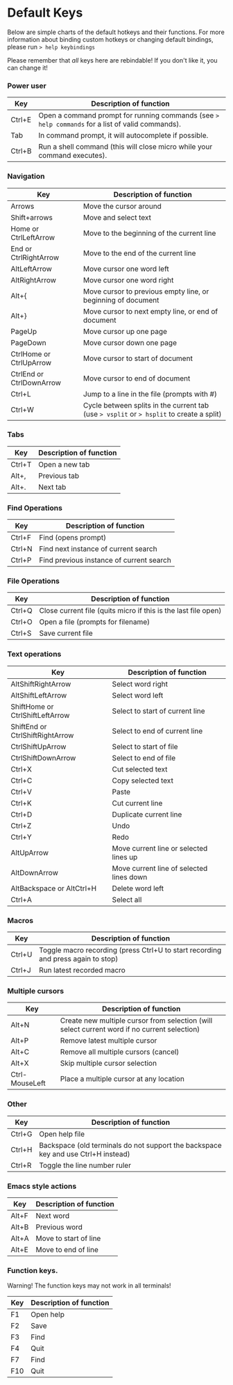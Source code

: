 # Default Keys

Below are simple charts of the default hotkeys and their functions. For more
information about binding custom hotkeys or changing default bindings, please
run `> help keybindings`

Please remember that *all* keys here are rebindable! If you don't like it, you
can change it!

### Power user

| Key       | Description of function                                                                           |
|--------   |-------------------------------------------------------------------------------------------------- |
| Ctrl+E    | Open a command prompt for running commands (see `> help commands` for a list of valid commands).  |
| Tab       | In command prompt, it will autocomplete if possible.                                              |
| Ctrl+B    | Run a shell command (this will close micro while your command executes).                          |

### Navigation

| Key                       | Description of function                                                                   |
|-------------------------- |------------------------------------------------------------------------------------------ |
| Arrows                    | Move the cursor around                                                                    |
| Shift+arrows              | Move and select text                                                                      |
| Home or CtrlLeftArrow     | Move to the beginning of the current line                                                 |
| End or CtrlRightArrow     | Move to the end of the current line                                                       |
| AltLeftArrow              | Move cursor one word left                                                                 |
| AltRightArrow             | Move cursor one word right                                                                |
| Alt+{                     | Move cursor to previous empty line, or beginning of document                              |
| Alt+}                     | Move cursor to next empty line, or end of document                                        |
| PageUp                    | Move cursor up one page                                                                   |
| PageDown                  | Move cursor down one page                                                                 |
| CtrlHome or CtrlUpArrow   | Move cursor to start of document                                                          |
| CtrlEnd or CtrlDownArrow  | Move cursor to end of document                                                            |
| Ctrl+L                    | Jump to a line in the file (prompts with #)                                               |
| Ctrl+W                    | Cycle between splits in the current tab (use `> vsplit` or `> hsplit` to create a split)  |

### Tabs

| Key     | Description of function   |
|-------- |-------------------------  |
| Ctrl+T  | Open a new tab            |
| Alt+,   | Previous tab              |
| Alt+.   | Next tab                  |

### Find Operations

| Key       | Description of function                   |
|--------   |------------------------------------------ |
| Ctrl+F    | Find (opens prompt)                       |
| Ctrl+N    | Find next instance of current search      |
| Ctrl+P    | Find previous instance of current search  |

### File Operations

| Key       | Description of function                                           |
|--------   |----------------------------------------------------------------   |
| Ctrl+Q    | Close current file (quits micro if this is the last file open)    |
| Ctrl+O    | Open a file (prompts for filename)                                |
| Ctrl+S    | Save current file                                                 |

### Text operations

| Key                               | Description of function                   |
|---------------------------------  |------------------------------------------ |
| AltShiftRightArrow                | Select word right                         |
| AltShiftLeftArrow                 | Select word left                          |
| ShiftHome or CtrlShiftLeftArrow   | Select to start of current line           |
| ShiftEnd or CtrlShiftRightArrow   | Select to end of current line             |
| CtrlShiftUpArrow                  | Select to start of file                   |
| CtrlShiftDownArrow                | Select to end of file                     |
| Ctrl+X                            | Cut selected text                         |
| Ctrl+C                            | Copy selected text                        |
| Ctrl+V                            | Paste                                     |
| Ctrl+K                            | Cut current line                          |
| Ctrl+D                            | Duplicate current line                    |
| Ctrl+Z                            | Undo                                      |
| Ctrl+Y                            | Redo                                      |
| AltUpArrow                        | Move current line or selected lines up    |
| AltDownArrow                      | Move current line of selected lines down  |
| AltBackspace or AltCtrl+H         | Delete word left                          |
| Ctrl+A                            | Select all                                |

### Macros

| Key       | Description of function                                                           |
|--------   |---------------------------------------------------------------------------------- |
| Ctrl+U    | Toggle macro recording (press Ctrl+U to start recording and press again to stop)  |
| Ctrl+J    | Run latest recorded macro                                                         |

### Multiple cursors

| Key               | Description of function                                                                       |
|----------------   |---------------------------------------------------------------------------------------------- |
| Alt+N             | Create new multiple cursor from selection (will select current word if no current selection)  |
| Alt+P             | Remove latest multiple cursor                                                                 |
| Alt+C             | Remove all multiple cursors (cancel)                                                          |
| Alt+X             | Skip multiple cursor selection                                                                |
| Ctrl-MouseLeft    | Place a multiple cursor at any location                                                       |

### Other

| Key       | Description of function                                                               |
|--------   |-----------------------------------------------------------------------------------    |
| Ctrl+G    | Open help file                                                                        |
| Ctrl+H    | Backspace (old terminals do not support the backspace key and use Ctrl+H instead)     |
| Ctrl+R    | Toggle the line number ruler                                                          |

### Emacs style actions

| Key       | Description of function   |
|-------    |-------------------------  |
| Alt+F     | Next word                 |
| Alt+B     | Previous word             |
| Alt+A     | Move to start of line     |
| Alt+E     | Move to end of line       |

### Function keys.

Warning! The function keys may not work in all terminals! 

| Key   | Description of function   |
|-----  |-------------------------  |
| F1    | Open help                 |
| F2    | Save                      |
| F3    | Find                      |
| F4    | Quit                      |
| F7    | Find                      |
| F10   | Quit                      |
